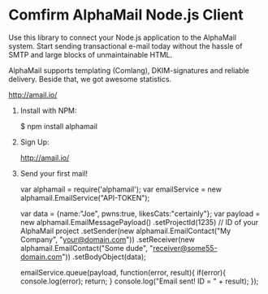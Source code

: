 Comfirm AlphaMail Node.js Client
================================
Use this library to connect your Node.js application to the AlphaMail system. 
Start sending transactional e-mail today without the hassle of SMTP and large blocks of unmaintainable HTML.

AlphaMail supports templating (Comlang), DKIM-signatures and reliable delivery. Beside that, we got awesome statistics.

http://amail.io/


1) Install with NPM:

    $ npm install alphamail

2) Sign Up:

    http://amail.io/

3) Send your first mail!
    
    var alphamail = require('alphamail');
    var emailService = new alphamail.EmailService("API-TOKEN");
     
    var data = {name:"Joe", pwns:true, likesCats:"certainly"};
    var payload = new alphamail.EmailMessagePayload()
        .setProjectId(1235) // ID of your AlphaMail project
        .setSender(new alphamail.EmailContact("My Company", "your@domain.com"))
        .setReceiver(new alphamail.EmailContact("Some dude", "receiver@some55-domain.com"))
        .setBodyObject(data);
     
    emailService.queue(payload, function(error, result){
        if(error){
            console.log(error);
            return;
        }
        console.log("Email sent! ID = " + result);
    });